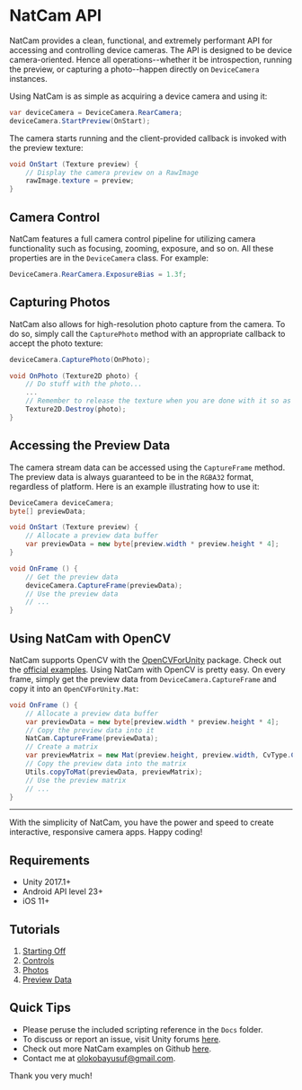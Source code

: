 # NatCam API
NatCam provides a clean, functional, and extremely performant API for accessing and controlling device cameras. The API is designed to be device camera-oriented. Hence all operations--whether it be introspection, running the preview, or capturing a photo--happen directly on `DeviceCamera` instances.

Using NatCam is as simple as acquiring a device camera and using it:
```csharp
var deviceCamera = DeviceCamera.RearCamera;
deviceCamera.StartPreview(OnStart);
```

The camera starts running and the client-provided callback is invoked with the preview texture:
```csharp
void OnStart (Texture preview) {
    // Display the camera preview on a RawImage
    rawImage.texture = preview;
}
```

## Camera Control
NatCam features a full camera control pipeline for utilizing camera functionality such as focusing, zooming, exposure, and so on. All these properties are in the `DeviceCamera` class. For example:
```csharp
DeviceCamera.RearCamera.ExposureBias = 1.3f;
```

## Capturing Photos
NatCam also allows for high-resolution photo capture from the camera. To do so, simply call the `CapturePhoto` method with an appropriate callback to accept the photo texture:
```csharp
deviceCamera.CapturePhoto(OnPhoto);

void OnPhoto (Texture2D photo) {
    // Do stuff with the photo...
    ...
    // Remember to release the texture when you are done with it so as to avoid memory leak
    Texture2D.Destroy(photo); 
}
```

## Accessing the Preview Data
The camera stream data can be accessed using the `CaptureFrame` method. The preview data is always guaranteed to be in the `RGBA32` format, regardless of platform. Here is an example illustrating how to use it:
```csharp
DeviceCamera deviceCamera;
byte[] previewData;

void OnStart (Texture preview) {
    // Allocate a preview data buffer
    var previewData = new byte[preview.width * preview.height * 4];
}

void OnFrame () {
    // Get the preview data
    deviceCamera.CaptureFrame(previewData);
    // Use the preview data
    // ...
}
```

## Using NatCam with OpenCV
NatCam supports OpenCV with the [OpenCVForUnity](https://assetstore.unity.com/packages/tools/integration/opencv-for-unity-21088) package. Check out the [official examples](https://github.com/EnoxSoftware/NatCamWithOpenCVForUnityExample). Using NatCam with OpenCV is pretty easy. On every frame, simply get the preview data from `DeviceCamera.CaptureFrame` and copy it into an `OpenCVForUnity.Mat`:
```csharp
void OnFrame () {
    // Allocate a preview data buffer
    var previewData = new byte[preview.width * preview.height * 4];
    // Copy the preview data into it
    NatCam.CaptureFrame(previewData);
    // Create a matrix
    var previewMatrix = new Mat(preview.height, preview.width, CvType.CV_8UC4);
    // Copy the preview data into the matrix
    Utils.copyToMat(previewData, previewMatrix);
    // Use the preview matrix
    // ...
}
```

___

With the simplicity of NatCam, you have the power and speed to create interactive, responsive camera apps. Happy coding!

## Requirements
- Unity 2017.1+
- Android API level 23+
- iOS 11+

## Tutorials
1. [Starting Off](https://medium.com/@olokobayusuf/natcam-tutorial-series-1-starting-off-dc3990f5dab6)
2. [Controls](https://medium.com/@olokobayusuf/natcam-tutorial-series-2-controls-d2e2d0738223)
3. [Photos](https://medium.com/@olokobayusuf/natcam-tutorial-series-3-photos-e28361b83cf8)
4. [Preview Data](https://medium.com/@olokobayusuf/natcam-tutorial-series-5-preview-data-9ac36eafd1f0)

## Quick Tips
- Please peruse the included scripting reference in the `Docs` folder.
- To discuss or report an issue, visit Unity forums [here](http://forum.unity3d.com/threads/natcam-device-camera-api.374690/).
- Check out more NatCam examples on Github [here](https://github.com/olokobayusuf?tab=repositories).
- Contact me at [olokobayusuf@gmail.com](mailto:olokobayusuf@gmail.com).

Thank you very much!